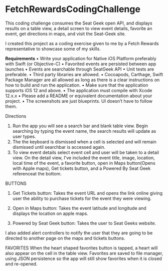 # FetchRewardsCodingChallenge
This coding challenge consumes the Seat Geek open API, and displays results on a table view, a detail screen to view event details, favorite an event, get directions in maps, and visit the Seat-Geek site.

I created this project as a coding exercise given to me by a Fetch Rewards representative to showcase some of my skills.

**Requirements**
• Write your application for Native iOS Platform preferably with Swift (or Objective-C)
• Favorited events are persisted between app launches
• Events are searchable through SeatGeek API
• Unit tests are preferable.
• Third party libraries are allowed.
• Cocoapods, Carthage, Swift Package Manager are all allowed as long as there is a
clear instructions on how to build and run the application.
• Make sure that the application supports iOS 12 and above.
• The application must compile with Xcode 12.x.x
• Please add a README or equivalent documentation about your project.
• The screenshots are just blueprints. UI doesn’t have to follow them.

Directions
1. Run the app you will see a search bar and blank table view. Begin searching by typing the event name, the search results will update as user types. 
2.  The the keyboard is dismissed when a cell is selected and will remain dismissed until searchbar is accessed again.
3. To view event details select event cell and user will be taken to a detail view. On the detail view, I've included the event title, image, location, local time of the event, a favorite button, open in Maps button(Opens with Apple maps), Get tickets button, and a Powered By Seat Geek referenceat the bottom.

BUTTONS
1. Get Tickets button: Takes the event URL and opens the link online giving user the ability to purchase tickets for the event they were viewing.

2. Open in Maps button: Takes the event latitude and longitude and displays the location on apple maps.

3. Powered by Seat Geek button: Takes the user to Seat Geeks website.

I also added alert controllers to notify the user that they are going to be directed to another page on the maps and tickets buttons.

FAVORITES
When the heart shaped favorites button is tapped, a heart will also appear on the cell in the table view. 
Favorites are saved to file manager, using JSON persistence so the app will still show favorites when it is closed and re-opened.





